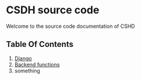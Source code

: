# CSDH source code

Welcome to the source code documentation of CSHD

## Table Of Contents

1. [Django](django/views.md)
2. [Backend functions](functions/docs_builder.md)
3. something